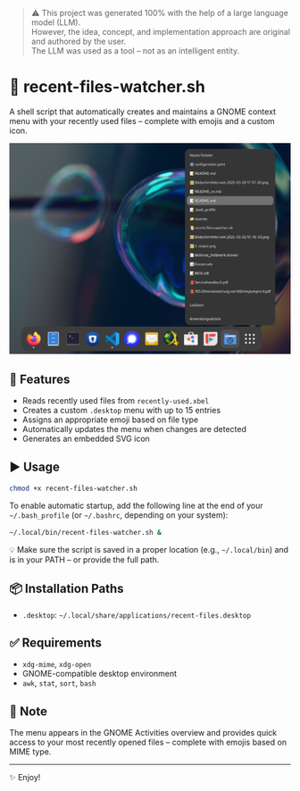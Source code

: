 > ⚠️ This project was generated 100% with the help of a large language model (LLM).  
> However, the idea, concept, and implementation approach are original and authored by the user.  
> The LLM was used as a tool – not as an intelligent entity.

# 📁 recent-files-watcher.sh

A shell script that automatically creates and maintains a GNOME context menu with your recently used files – complete with emojis and a custom icon.

![](screenshot.png)

## 🔧 Features

- Reads recently used files from `recently-used.xbel`
- Creates a custom `.desktop` menu with up to 15 entries
- Assigns an appropriate emoji based on file type
- Automatically updates the menu when changes are detected
- Generates an embedded SVG icon

## ▶️ Usage

```bash
chmod +x recent-files-watcher.sh
```

To enable automatic startup, add the following line at the end of your `~/.bash_profile` (or `~/.bashrc`, depending on your system):

```bash
~/.local/bin/recent-files-watcher.sh &
```

💡 Make sure the script is saved in a proper location (e.g., `~/.local/bin`) and is in your PATH – or provide the full path.

## 📦 Installation Paths

- `.desktop`: `~/.local/share/applications/recent-files.desktop`

## ✅ Requirements

- `xdg-mime`, `xdg-open`
- GNOME-compatible desktop environment
- `awk`, `stat`, `sort`, `bash`

## 📌 Note

The menu appears in the GNOME Activities overview and provides quick access to your most recently opened files – complete with emojis based on MIME type.

---

✨ Enjoy!
